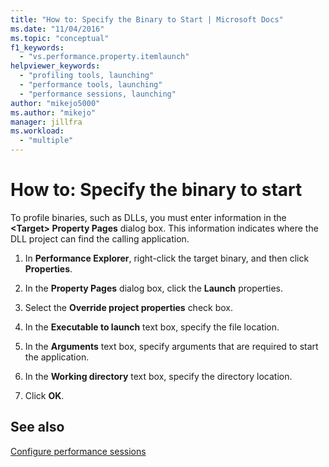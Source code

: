 ```yaml
---
title: "How to: Specify the Binary to Start | Microsoft Docs"
ms.date: "11/04/2016"
ms.topic: "conceptual"
f1_keywords: 
  - "vs.performance.property.itemlaunch"
helpviewer_keywords: 
  - "profiling tools, launching"
  - "performance tools, launching"
  - "performance sessions, launching"
author: "mikejo5000"
ms.author: "mikejo"
manager: jillfra
ms.workload: 
  - "multiple"
---
```

# How to: Specify the binary to start

To profile binaries, such as DLLs, you must enter information in the **\<Target> Property Pages** dialog box. This information indicates where the DLL project can find the calling application.

1. In **Performance Explorer**, right-click the target binary, and then click **Properties**.

2. In the **Property Pages** dialog box, click the **Launch** properties.

3. Select the **Override project properties** check box.

4. In the **Executable to launch** text box, specify the file location.

5. In the **Arguments** text box, specify arguments that are required to start the application.

6. In the **Working directory** text box, specify the directory location.

7. Click **OK**.

## See also

[Configure performance sessions](../profiling/configuring-performance-sessions.md)